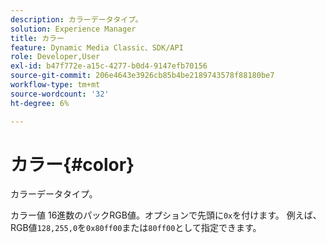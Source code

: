 ```yaml
---
description: カラーデータタイプ。
solution: Experience Manager
title: カラー
feature: Dynamic Media Classic、SDK/API
role: Developer,User
exl-id: b47f772e-a15c-4277-b0d4-9147efb70156
source-git-commit: 206e4643e3926cb85b4be2189743578f88180be7
workflow-type: tm+mt
source-wordcount: '32'
ht-degree: 6%

---
```


# カラー{#color}

カラーデータタイプ。

カラー値 16進数のパックRGB値。オプションで先頭に`0x`を付けます。 例えば、RGB値`128,255,0`を`0x80ff00`または`80ff00`として指定できます。
